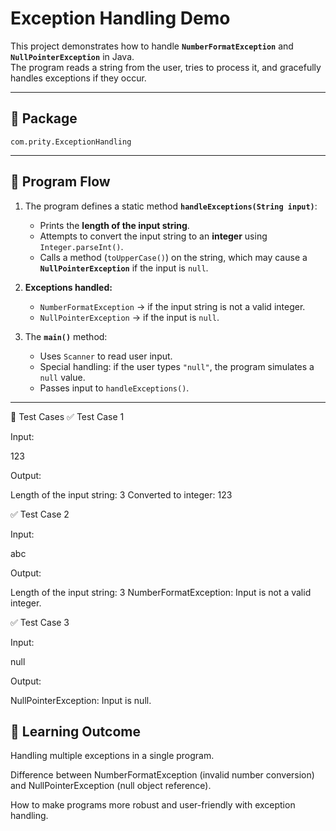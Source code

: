 # Exception Handling Demo  

This project demonstrates how to handle **`NumberFormatException`** and **`NullPointerException`** in Java.  
The program reads a string from the user, tries to process it, and gracefully handles exceptions if they occur.  

---

## 📂 Package  
`com.prity.ExceptionHandling`

---

## 📌 Program Flow  
1. The program defines a static method **`handleExceptions(String input)`**:  
   - Prints the **length of the input string**.  
   - Attempts to convert the input string to an **integer** using `Integer.parseInt()`.  
   - Calls a method (`toUpperCase()`) on the string, which may cause a **`NullPointerException`** if the input is `null`.  

2. **Exceptions handled:**  
   - `NumberFormatException` → if the input string is not a valid integer.  
   - `NullPointerException` → if the input is `null`.  

3. The **`main()`** method:  
   - Uses `Scanner` to read user input.  
   - Special handling: if the user types `"null"`, the program simulates a `null` value.  
   - Passes input to `handleExceptions()`.  

---

🧪 Test Cases
✅ Test Case 1

Input:

123


Output:

Length of the input string: 3
Converted to integer: 123

✅ Test Case 2

Input:

abc


Output:

Length of the input string: 3
NumberFormatException: Input is not a valid integer.

✅ Test Case 3

Input:

null


Output:

NullPointerException: Input is null.

## 🎯 Learning Outcome

Handling multiple exceptions in a single program.

Difference between NumberFormatException (invalid number conversion) and NullPointerException (null object reference).

How to make programs more robust and user-friendly with exception handling.
